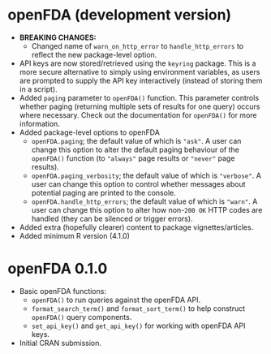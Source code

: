 # openFDA (development version)

* **BREAKING CHANGES:**
  * Changed name of `warn_on_http_error` to `handle_http_errors` to reflect the new package-level option.
* API keys are now stored/retrieved using the `keyring` package. This is a more secure alternative to simply using environment variables, as users are prompted to supply the API key interactively (instead of storing them in a script). 
* Added `paging` parameter to `openFDA()` function. This parameter controls whether paging (returning multiple sets of results for one query) occurs where necessary. Check out the documentation for `openFDA()` for more information. 
* Added package-level options to openFDA
  * `openFDA.paging`; the default value of which is `"ask"`. A user can change this option to alter the default paging behaviour of the `openFDA()` function (to `"always"` page results or `"never"` page results).
  * `openFDA.paging_verbosity`; the default value of which is `"verbose"`. A user can change this option to control whether messages about potential paging are printed to the console.
  * `openFDA.handle_http_errors`; the default value of which is `"warn"`. A user can change this option to alter how non-`200 OK` HTTP codes are handled (they can be silenced or trigger errors).
* Added extra (hopefully clearer) content to package vignettes/articles. 
* Added minimum R version (4.1.0)

# openFDA 0.1.0

* Basic openFDA functions:
  * `openFDA()` to run queries against the openFDA API.
  * `format_search_term()` and `format_sort_term()` to help construct
    `openFDA()` query components.
  * `set_api_key()` and `get_api_key()` for working with openFDA API keys.
* Initial CRAN submission.
